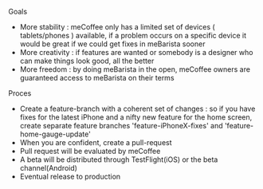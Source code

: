 Goals

- More stability : meCoffee only has a limited set of devices ( tablets/phones ) available, if a problem occurs on a specific device it would be great if we could get fixes in meBarista sooner
- More creativity : if features are wanted or somebody is a designer who can make things look good, all the better
- More freedom : by doing meBarista in the open, meCoffee owners are guaranteed access to meBarista on their terms

Proces

- Create a feature-branch with a coherent set of changes : so if you have fixes for the latest iPhone and a nifty new feature for the home screen, create separate feature branches 'feature-iPhoneX-fixes' and 'feature-home-gauge-update'
- When you are confident, create a pull-request
- Pull request will be evaluated by meCoffee
- A beta will be distributed through TestFlight(iOS) or the beta channel(Android)
- Eventual release to production






